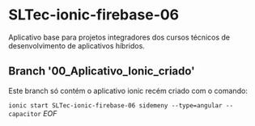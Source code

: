 # SLTec-ionic-firebase-06

Aplicativo base para projetos integradores dos cursos técnicos de desenvolvimento de aplicativos híbridos.

## Branch '00_Aplicativo_Ionic_criado'

Este branch só contém o aplicativo ionic recém criado com o comando:

 `ionic start SLTec-ionic-firebase-06 sidemeny --type=angular --capacitor`
*EOF*

